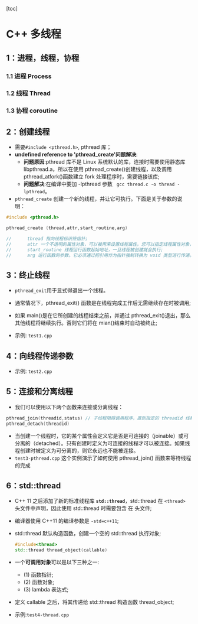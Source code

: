 [toc]

# C++ 多线程

## 1：进程，线程，协程

### 1.1 进程 Process

### 1.2 线程 Thread

### 1.3 协程 coroutine

## 2：创建线程

- 需要`#include <pthread.h>`, pthread 库；
- **undefined reference to 'pthread_create'问题解决**:
  - **问题原因**:pthread 库不是 Linux 系统默认的库，连接时需要使用静态库 libpthread.a，所以在使用 pthread_create()创建线程，以及调用 pthread_atfork()函数建立 fork 处理程序时，需要链接该库;
  - **问题解决**:在编译中要加 -lpthread 参数 ` gcc thread.c -o thread -lpthread`。
- `pthread_create` 创建一个新的线程，并让它可执行。下面是关于参数的说明：

```cpp
#include <pthread.h>

pthread_create (thread,attr,start_routine,arg)

//      thread 指向线程标识符指针;
//      attr 一个不透明的属性对象，可以被用来设置线程属性。您可以指定线程属性对象，也可以使用默认值 NULL;
//      start_routine 线程运行函数起始地址，一旦线程被创建就会执行;
//      arg 运行函数的参数。它必须通过把引用作为指针强制转换为 void 类型进行传递。如果没有传递参数，则使用 NULL
```

## 3：终止线程

- `pthread_exit`用于显式得退出一个线程。
- 通常情况下，pthread_exit() 函数是在线程完成工作后无需继续存在时被调用;
- 如果 main()是在它所创建的线程结束之前，并通过 pthread_exit()退出，那么其他线程将继续执行。否则它们将在 mian()结束时自动被终止;

- 示例: `test1.cpp`

## 4：向线程传递参数

- 示例: `test2.cpp`

## 5：连接和分离线程

- 我们可以使用以下两个函数来连接或分离线程：

```cpp
pthread_join(threadid,status) // 子线程阻碍调用程序，直到指定的 threadid 线程终止为止;
pthread_detach(threadid)
```

- 当创建一个线程时，它的某个属性会定义它是否是可连接的（joinable）或可分离的（detached）。只有创建时定义为可连接的线程才可以被连接。如果线程创建时被定义为可分离的，则它永远也不能被连接。
- `test3-pthread.cpp` 这个实例演示了如何使用 pthread_join() 函数来等待线程的完成

## 6：std::thread

- C++ 11 之后添加了新的标准线程库 **`std::thread`**，std::thread 在 `<thread>` 头文件中声明，因此使用 std::thread 时需要包含 在 <thread> 头文件;
- 编译器使用 C++11 的编译参数是 `-std=c++11`;
- std::thread 默认构造函数，创建一个空的 std::thread 执行对象;
  ```cpp
  #include<thread>
  std::thread thread_object(callable)
  ```
- 一个**可调用对象**可以是以下三种之一:

  - (1) 函数指针;
  - (2) 函数对象;
  - (3) lambda 表达式;

- 定义 callable 之后，将其传递给 std::thread 构造函数 thread_object;
- 示例:`test4-thread.cpp`
